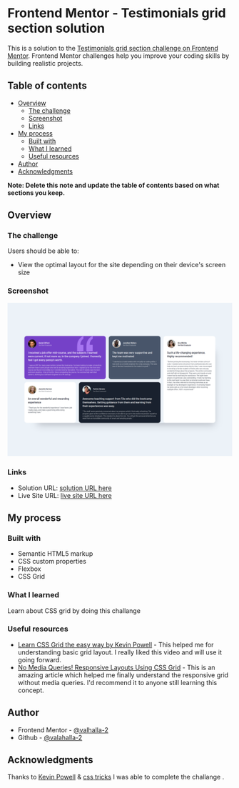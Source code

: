# Frontend Mentor - Testimonials grid section solution

This is a solution to the [Testimonials grid section challenge on Frontend Mentor](https://www.frontendmentor.io/challenges/testimonials-grid-section-Nnw6J7Un7). Frontend Mentor challenges help you improve your coding skills by building realistic projects.

## Table of contents

- [Overview](#overview)
  - [The challenge](#the-challenge)
  - [Screenshot](#screenshot)
  - [Links](#links)
- [My process](#my-process)
  - [Built with](#built-with)
  - [What I learned](#what-i-learned)
  - [Useful resources](#useful-resources)
- [Author](#author)
- [Acknowledgments](#acknowledgments)

**Note: Delete this note and update the table of contents based on what sections you keep.**

## Overview

### The challenge

Users should be able to:

- View the optimal layout for the site depending on their device's screen size

### Screenshot

![](./screenshot.png)

### Links

- Solution URL: [solution URL here](https://github.com/Valhalla-2/Testimonials-Grid-Section)
- Live Site URL: [live site URL here](https://valhalla-2.github.io/Testimonials-Grid-Section/)

## My process

### Built with

- Semantic HTML5 markup
- CSS custom properties
- Flexbox
- CSS Grid

### What I learned

Learn about CSS grid by doing this challange

### Useful resources

- [Learn CSS Grid the easy way by Kevin Powell](https://youtu.be/rg7Fvvl3taU) - This helped me for understanding basic grid layout. I really liked this video and will use it going forward.
- [No Media Queries! Responsive Layouts Using CSS Grid](https://css-tricks.com/look-ma-no-media-queries-responsive-layouts-using-css-grid/) - This is an amazing article which helped me finally understand the responsive grid without media queries. I'd recommend it to anyone still learning this concept.

## Author

- Frontend Mentor - [@valhalla-2](https://www.frontendmentor.io/profile/Valhalla-2)
- Github - [@valahalla-2](https://github.com/Valhalla-2)


## Acknowledgments

Thanks to [Kevin Powell](https://www.youtube.com/kepowob) & [css tricks](https://css-tricks.com/) I was able to complete the challange .
